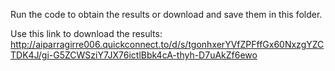 Run the code to obtain the results or download and save them in this folder. 

Use this link to download the results: http://aiparragirre006.quickconnect.to/d/s/tgonhxerYVfZPFffGx60NxzgYZCTDK4J/gi-G5ZCWSziY7JX76ictlBbk4cA-thyh-D7uAkZf6ewo
